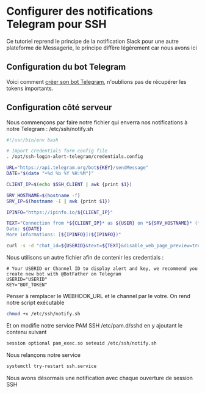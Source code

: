 # Configurer des notifications Telegram pour SSH

Ce tutoriel reprend le principe de la notification Slack pour une autre
plateforme de Messagerie, le principe diffère légèrement car nous avons
ici

## Configuration du bot Telegram

Voici comment [créer son bot
Telegram](https://www.teleme.io/articles/create_your_own_telegram_bot?hl=fr),
n'oublions pas de récupérer les tokens importants.

## Configuration côté serveur

Nous commençons par faire notre fichier qui enverra nos notifications à
notre Telegram : /etc/ssh/notify.sh

``` bash
#!/usr/bin/env bash

# Import credentials form config file
. /opt/ssh-login-alert-telegram/credentials.config

URL="https://api.telegram.org/bot${KEY}/sendMessage"
DATE="$(date "+%d %b %Y %H:%M")"

CLIENT_IP=$(echo $SSH_CLIENT | awk {print $1})

SRV_HOSTNAME=$(hostname -f)
SRV_IP=$(hostname -I | awk {print $1})

IPINFO="https://ipinfo.io/${CLIENT_IP}"

TEXT="Connection from *${CLIENT_IP}* as ${USER} on *${SRV_HOSTNAME}* (*${SRV_IP}*)
Date: ${DATE}
More informations: [${IPINFO}](${IPINFO})"

curl -s -d "chat_id=${USERID}&text=${TEXT}&disable_web_page_preview=true&parse_mode=markdown" $URL
```

Nous utilisons un autre fichier afin de contenir les credentials :

    # Your USERID or Channel ID to display alert and key, we recommend you create new bot with @BotFather on Telegram
    USERID="USERID"
    KEY="BOT_TOKEN"

Penser à remplacer le WEBHOOK_URL et le channel par le votre. On rend
notre script exécutable

``` bash
chmod +x /etc/ssh/notify.sh
```

Et on modifie notre service PAM SSH /etc/pam.d/sshd en y ajoutant le
contenu suivant

``` bash
session optional pam_exec.so seteuid /etc/ssh/notify.sh
```

Nous relançons notre service

``` bash
systemctl try-restart ssh.service
```

Nous avons désormais une notification avec chaque ouverture de session
SSH
